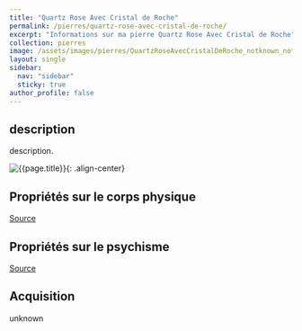 ```yaml
---
title: "Quartz Rose Avec Cristal de Roche"
permalink: /pierres/quartz-rose-avec-cristal-de-roche/
excerpt: "Informations sur ma pierre Quartz Rose Avec Cristal de Roche"
collection: pierres
image: /assets/images/pierres/QuartzRoseAvecCristalDeRoche_notknown_notknown.jpg
layout: single
sidebar:
  nav: "sidebar"
  sticky: true
author_profile: false
---
```


## description
description.

![{{page.title}}]({{page.image}} "Quartz Rose Avec Cristal de Roche"){: .align-center}


## Propriétés sur le corps physique


[Source](https://)


## Propriétés sur le psychisme


[Source](https://)

## Acquisition
unknown
